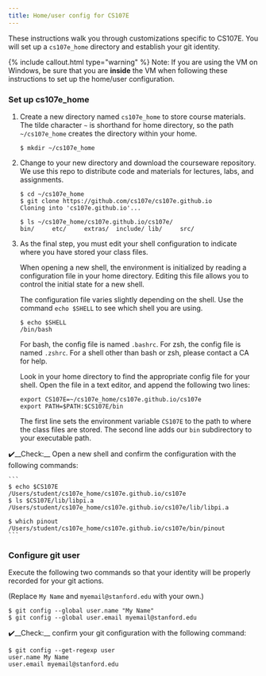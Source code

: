 ```yaml
---
title: Home/user config for CS107E
---
```



These instructions walk you through customizations specific to CS107E. You will set up a `cs107e_home` directory and establish your git identity.

{% include callout.html type="warning" %}
Note: If you are using the VM on Windows, be sure that you are __inside__ the VM when following these instructions to set up the home/user configuration.
</div>


### Set up cs107e_home
1. Create a new directory named `cs107e_home` to store course materials. The tilde character `~` is shorthand for home directory, so the path `~/cs107e_home` creates the directory within your home. 

    ```
    $ mkdir ~/cs107e_home
    ```

2. Change to your new directory and download the courseware repository. We use this repo to distribute code and materials for lectures, labs, and assignments. 

    ```
    $ cd ~/cs107e_home
    $ git clone https://github.com/cs107e/cs107e.github.io
    Cloning into 'cs107e.github.io'...

    $ ls ~/cs107e_home/cs107e.github.io/cs107e/
    bin/     etc/     extras/  include/ lib/     src/
    ```

3. As the final step, you must edit your shell configuration to indicate where you have stored your class files. 

    When opening a new shell, the environment is initialized by reading a configuration file in your home directory. Editing this file allows you to control the initial state for a new shell. 

   The configuration file varies slightly depending on the shell. Use the command `echo $SHELL` to see which shell you are using. 

   ```
   $ echo $SHELL
   /bin/bash
   ```

   For bash, the config file is named `.bashrc`.  For zsh, the config file is named `.zshrc`.  For a shell other than bash or zsh, please contact a CA for help.

   Look in your home directory to find the appropriate config file for your shell. Open the file in a text editor, and append the following two lines:
    ```
    export CS107E=~/cs107e_home/cs107e.github.io/cs107e
    export PATH=$PATH:$CS107E/bin
    ```

    The first line sets the environment variable `CS107E` to the path to where the class files are stored. The second line adds our `bin` subdirectory to your executable path.
  
✔️__Check:__ Open a new shell and confirm the configuration with the following commands:

    ```
    $ echo $CS107E
    /Users/student/cs107e_home/cs107e.github.io/cs107e
    $ ls $CS107E/lib/libpi.a
    /Users/student/cs107e_home/cs107e.github.io/cs107e/lib/libpi.a

    $ which pinout
    /Users/student/cs107e_home/cs107e.github.io/cs107e/bin/pinout
    ```

### Configure git user
Execute the following two commands so that your identity will be properly recorded for your git actions.

(Replace `My Name` and `myemail@stanford.edu` with your own.)

```
$ git config --global user.name "My Name"
$ git config --global user.email myemail@stanford.edu
```

✔️__Check:__ confirm your git configuration with the following command:

```
$ git config --get-regexp user
user.name My Name
user.email myemail@stanford.edu
```


